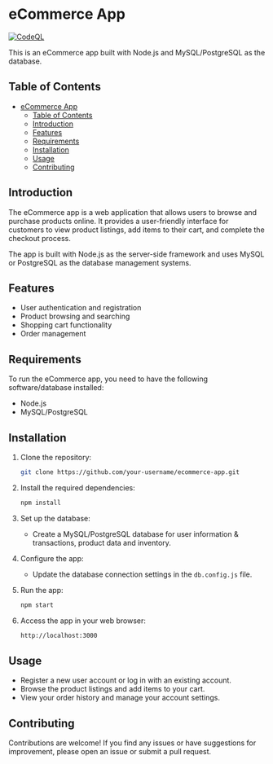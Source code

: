 # eCommerce App

<!-- <p align="left">
<a href="https://github.com/nil2022/ecommerce/actions/workflows/vulnerability-check.yml" target="_blank"><img src="https://github.com/nil2022/ecommerce/actions/workflows/vulnerability-check.yml/badge.svg?branch=master" alt="Node.js Vulnerability Check" /></a> -->
<a href="https://github.com/nil2022/ecommerce/actions/workflows/github-code-scanning/codeql" target="_blank"> <img src="https://github.com/nil2022/ecommerce/actions/workflows/github-code-scanning/codeql/badge.svg?branch=master" alt="CodeQL" /></a>
</a>
</p>

This is an eCommerce app built with Node.js and MySQL/PostgreSQL as the database.

## Table of Contents

- [eCommerce App](#ecommerce-app)
  - [Table of Contents](#table-of-contents)
  - [Introduction](#introduction)
  - [Features](#features)
  - [Requirements](#requirements)
  - [Installation](#installation)
  - [Usage](#usage)
  - [Contributing](#contributing)

## Introduction

The eCommerce app is a web application that allows users to browse and purchase products online. It provides a user-friendly interface for customers to view product listings, add items to their cart, and complete the checkout process.

The app is built with Node.js as the server-side framework and uses MySQL or PostgreSQL as the database management systems.

## Features

- User authentication and registration
- Product browsing and searching
- Shopping cart functionality
- Order management

## Requirements

To run the eCommerce app, you need to have the following software/database installed:

- Node.js
- MySQL/PostgreSQL

## Installation

1. Clone the repository:

   ```bash
   git clone https://github.com/your-username/ecommerce-app.git
   ```
2. Install the required dependencies:

   ```bash
   npm install
   ```
3. Set up the database:

   - Create a MySQL/PostgreSQL database for user information & transactions, product data and inventory.

4. Configure the app:

   - Update the database connection settings in the ```db.config.js``` file.

5. Run the app:

   ```bash
   npm start
   ```
6. Access the app in your web browser:
   
   ```bash
   http://localhost:3000
   ```
## Usage

   - Register a new user account or log in with an existing account.
   - Browse the product listings and add items to your cart.
   - View your order history and manage your account settings.

## Contributing

   Contributions are welcome! If you find any issues or have suggestions for improvement, please open an issue or submit a pull request.